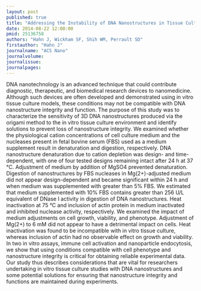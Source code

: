 ```yaml
---
layout: post
published: true
title: "Addressing the Instability of DNA Nanostructures in Tissue Culture."
date: 2014-08-22 12:00:00
pmid: 25136758
authors: "Hahn J, Wickham SF, Shih WM, Perrault SD"
firstauthor: "Hahn J"
journalname: "ACS Nano"
journalvolume: 
journalissue: 
journalpages: 
---
```


DNA nanotechnology is an advanced technique that could contribute diagnostic, therapeutic, and biomedical research devices to nanomedicine. Although such devices are often developed and demonstrated using in vitro tissue culture models, these conditions may not be compatible with DNA nanostructure integrity and function. The purpose of this study was to characterize the sensitivity of 3D DNA nanostructures produced via the origami method to the in vitro tissue culture environment and identify solutions to prevent loss of nanostructure integrity. We examined whether the physiological cation concentrations of cell culture medium and the nucleases present in fetal bovine serum (FBS) used as a medium supplement result in denaturation and digestion, respectively. DNA nanostructure denaturation due to cation depletion was design- and time-dependent, with one of four tested designs remaining intact after 24 h at 37 °C. Adjustment of medium by addition of MgSO4 prevented denaturation. Digestion of nanostructures by FBS nucleases in Mg(2+)-adjusted medium did not appear design-dependent and became significant within 24 h and when medium was supplemented with greater than 5% FBS. We estimated that medium supplemented with 10% FBS contains greater than 256 U/L equivalent of DNase I activity in digestion of DNA nanostructures. Heat inactivation at 75 °C and inclusion of actin protein in medium inactivated and inhibited nuclease activity, respectively. We examined the impact of medium adjustments on cell growth, viability, and phenotype. Adjustment of Mg(2+) to 6 mM did not appear to have a detrimental impact on cells. Heat inactivation was found to be incompatible with in vitro tissue culture, whereas inclusion of actin had no observable effect on growth and viability. In two in vitro assays, immune cell activation and nanoparticle endocytosis, we show that using conditions compatible with cell phenotype and nanostructure integrity is critical for obtaining reliable experimental data. Our study thus describes considerations that are vital for researchers undertaking in vitro tissue culture studies with DNA nanostructures and some potential solutions for ensuring that nanostructure integrity and functions are maintained during experiments.

